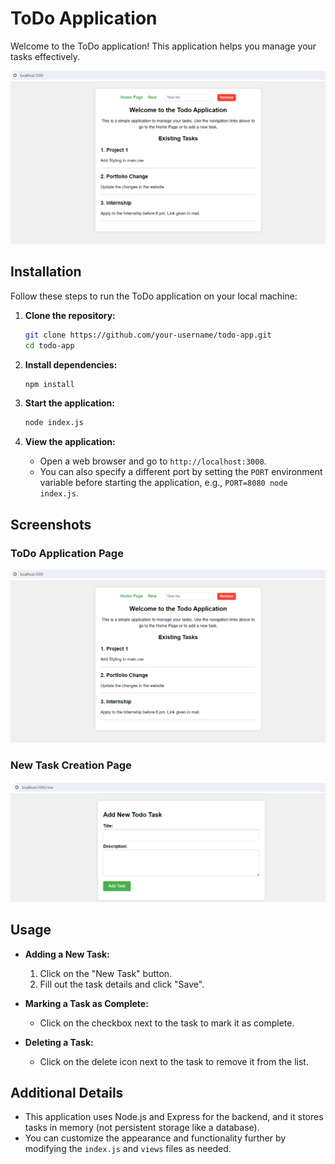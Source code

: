 # ToDo Application

Welcome to the ToDo application! This application helps you manage your tasks effectively.

![ToDo Application Page](./images/todo-app.png)

## Installation

Follow these steps to run the ToDo application on your local machine:

1. **Clone the repository:**
   
   ```bash
   git clone https://github.com/your-username/todo-app.git
   cd todo-app
   ```

2. **Install dependencies:**
   
   ```bash
   npm install
   ```

3. **Start the application:**
   
   ```bash
   node index.js
   ```

4. **View the application:**
   
   - Open a web browser and go to `http://localhost:3000`.
   - You can also specify a different port by setting the `PORT` environment variable before starting the application, e.g., `PORT=8080 node index.js`.

## Screenshots

### ToDo Application Page

![ToDo Application Page](./images/todo-app.png)

### New Task Creation Page

![New Task Creation Page](./images/new-task.png)

## Usage

- **Adding a New Task:**
  1. Click on the "New Task" button.
  2. Fill out the task details and click "Save".

- **Marking a Task as Complete:**
  - Click on the checkbox next to the task to mark it as complete.

- **Deleting a Task:**
  - Click on the delete icon next to the task to remove it from the list.

## Additional Details

- This application uses Node.js and Express for the backend, and it stores tasks in memory (not persistent storage like a database).
- You can customize the appearance and functionality further by modifying the `index.js` and `views` files as needed.